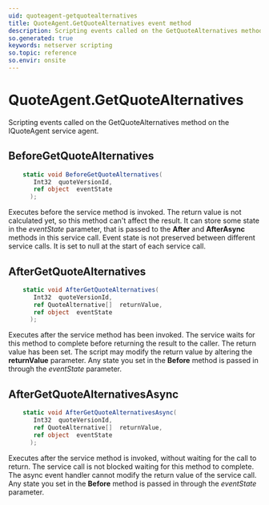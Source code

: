 ```yaml
---
uid: quoteagent-getquotealternatives
title: QuoteAgent.GetQuoteAlternatives event method
description: Scripting events called on the GetQuoteAlternatives method on the QuoteAgent service agent.
so.generated: true
keywords: netserver scripting
so.topic: reference
so.envir: onsite
---
```

# QuoteAgent.GetQuoteAlternatives

Scripting events called on the <see cref='M:IQuoteAgent.GetQuoteAlternatives'>GetQuoteAlternatives</see> method on the <see cref='IQuoteAgent'>IQuoteAgent</see>  service agent.

## BeforeGetQuoteAlternatives
```cs
    static void BeforeGetQuoteAlternatives(
       Int32  quoteVersionId,
       ref object  eventState
      );
```
Executes before the service method is invoked.
The return value is not calculated yet, so this method can't affect the result.
It can store some state in the *eventState* parameter, that is passed to the **After** and **AfterAsync** methods in this service call.
Event state is not preserved between different service calls. It is set to null at the start of each service call.
## AfterGetQuoteAlternatives
```cs
    static void AfterGetQuoteAlternatives(
       Int32  quoteVersionId,
       ref QuoteAlternative[]  returnValue,
       ref object  eventState
      );
```
Executes after the service method has been invoked. The service waits for this method to complete before returning the result to the caller.
The return value has been set. The script may modify the return value by altering the **returnValue** parameter.
Any state you set in the **Before** method is passed in through the *eventState* parameter.
## AfterGetQuoteAlternativesAsync
```cs
    static void AfterGetQuoteAlternativesAsync(
       Int32  quoteVersionId,
       ref QuoteAlternative[]  returnValue,
       ref object  eventState
      );
```
Executes after the service method is invoked, without waiting for the call to return.
The service call is not blocked waiting for this method to complete.
The async event handler cannot modify the return value of the service call.
Any state you set in the **Before** method is passed in through the *eventState* parameter.

